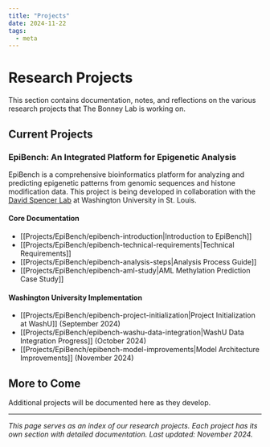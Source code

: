 ```yaml
---
title: "Projects"
date: 2024-11-22
tags:
  - meta
---
```


# Research Projects

This section contains documentation, notes, and reflections on the various research projects that The Bonney Lab is working on.

## Current Projects

### EpiBench: An Integrated Platform for Epigenetic Analysis

EpiBench is a comprehensive bioinformatics platform for analyzing and predicting epigenetic patterns from genomic sequences and histone modification data. This project is being developed in collaboration with the [David Spencer Lab](https://www.davidspencerlab.org/lab/) at Washington University in St. Louis.

#### Core Documentation
- [[Projects/EpiBench/epibench-introduction|Introduction to EpiBench]]
- [[Projects/EpiBench/epibench-technical-requirements|Technical Requirements]]
- [[Projects/EpiBench/epibench-analysis-steps|Analysis Process Guide]]
- [[Projects/EpiBench/epibench-aml-study|AML Methylation Prediction Case Study]]

#### Washington University Implementation
- [[Projects/EpiBench/epibench-project-initialization|Project Initialization at WashU]] (September 2024)
- [[Projects/EpiBench/epibench-washu-data-integration|WashU Data Integration Progress]] (October 2024)
- [[Projects/EpiBench/epibench-model-improvements|Model Architecture Improvements]] (November 2024)

## More to Come

Additional projects will be documented here as they develop.

---

*This page serves as an index of our research projects. Each project has its own section with detailed documentation. Last updated: November 2024.* 